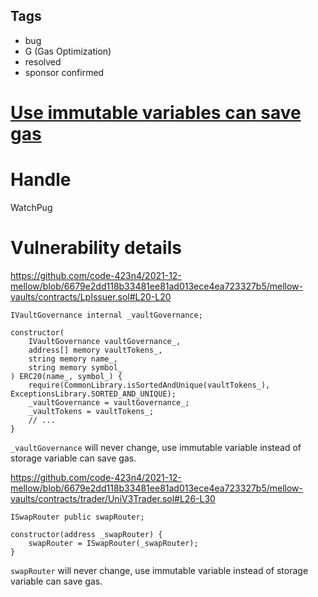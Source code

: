 ## Tags

- bug
- G (Gas Optimization)
- resolved
- sponsor confirmed

# [Use immutable variables can save gas](https://github.com/code-423n4/2021-12-mellow-findings/issues/92) 

# Handle

WatchPug


# Vulnerability details

https://github.com/code-423n4/2021-12-mellow/blob/6679e2dd118b33481ee81ad013ece4ea723327b5/mellow-vaults/contracts/LpIssuer.sol#L20-L20

```solidity=20
IVaultGovernance internal _vaultGovernance;
```

```solidity=35
constructor(
    IVaultGovernance vaultGovernance_,
    address[] memory vaultTokens_,
    string memory name_,
    string memory symbol_
) ERC20(name_, symbol_) {
    require(CommonLibrary.isSortedAndUnique(vaultTokens_), ExceptionsLibrary.SORTED_AND_UNIQUE);
    _vaultGovernance = vaultGovernance_;
    _vaultTokens = vaultTokens_;
    // ...
}
```

`_vaultGovernance` will never change, use immutable variable instead of storage variable can save gas.


https://github.com/code-423n4/2021-12-mellow/blob/6679e2dd118b33481ee81ad013ece4ea723327b5/mellow-vaults/contracts/trader/UniV3Trader.sol#L26-L30

```solidity=26
ISwapRouter public swapRouter;

constructor(address _swapRouter) {
    swapRouter = ISwapRouter(_swapRouter);
}
```

`swapRouter` will never change, use immutable variable instead of storage variable can save gas.


